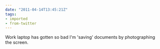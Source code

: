 ```yaml
---
date: "2011-04-14T13:45:21Z"
tags:
- imported
- from-twitter
---
```

Work laptop has gotten so bad I'm 'saving' documents by photographing the screen.
